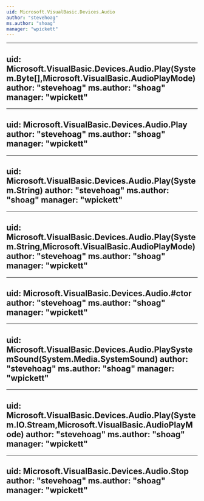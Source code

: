 ```yaml
---
uid: Microsoft.VisualBasic.Devices.Audio
author: "stevehoag"
ms.author: "shoag"
manager: "wpickett"
---
```


---
uid: Microsoft.VisualBasic.Devices.Audio.Play(System.Byte[],Microsoft.VisualBasic.AudioPlayMode)
author: "stevehoag"
ms.author: "shoag"
manager: "wpickett"
---

---
uid: Microsoft.VisualBasic.Devices.Audio.Play
author: "stevehoag"
ms.author: "shoag"
manager: "wpickett"
---

---
uid: Microsoft.VisualBasic.Devices.Audio.Play(System.String)
author: "stevehoag"
ms.author: "shoag"
manager: "wpickett"
---

---
uid: Microsoft.VisualBasic.Devices.Audio.Play(System.String,Microsoft.VisualBasic.AudioPlayMode)
author: "stevehoag"
ms.author: "shoag"
manager: "wpickett"
---

---
uid: Microsoft.VisualBasic.Devices.Audio.#ctor
author: "stevehoag"
ms.author: "shoag"
manager: "wpickett"
---

---
uid: Microsoft.VisualBasic.Devices.Audio.PlaySystemSound(System.Media.SystemSound)
author: "stevehoag"
ms.author: "shoag"
manager: "wpickett"
---

---
uid: Microsoft.VisualBasic.Devices.Audio.Play(System.IO.Stream,Microsoft.VisualBasic.AudioPlayMode)
author: "stevehoag"
ms.author: "shoag"
manager: "wpickett"
---

---
uid: Microsoft.VisualBasic.Devices.Audio.Stop
author: "stevehoag"
ms.author: "shoag"
manager: "wpickett"
---
